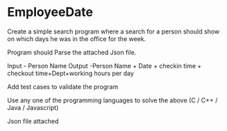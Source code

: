 # EmployeeDate

Create a simple search program where a search for a person should show on which days he was in the office for the week.

Program should Parse the attached Json file.

Input - Person Name
Output -Person Name + Date + checkin time + checkout time+Dept+working hours per day

Add test cases to validate the program

Use any one of the programming languages to solve the above (C / C++ / Java / Javascript)

Json file attached
